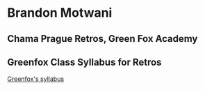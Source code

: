 # Brandon Motwani
## Chama Prague Retros, Green Fox Academy

## Greenfox Class Syllabus for Retros
[Greenfox's syllabus](https://github.com/green-fox-academy/chama-retros-syllabus "Chama Syllabus")
